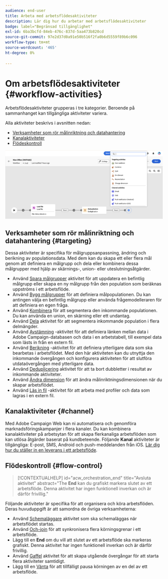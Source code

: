 ```yaml
---
audience: end-user
title: Arbeta med arbetsflödesaktiviteter
description: Lär dig hur du arbetar med arbetsflödesaktiviteter
badge: label="Begränsad tillgänglighet"
exl-id: 6ba3bcfd-84eb-476c-837d-5aa473b820cd
source-git-commit: 97e2d37d0a91e50b516f2fa0b6d5559f89b6c096
workflow-type: tm+mt
source-wordcount: '465'
ht-degree: 0%

---
```



# Om arbetsflödesaktiviteter {#workflow-activities}

Arbetsflödesaktiviteter grupperas i tre kategorier. Beroende på sammanhanget kan tillgängliga aktiviteter variera.

Alla aktiviteter beskrivs i avsnitten nedan:

* [Verksamheter som rör målinriktning och datahantering](#targeting)
* [Kanalaktiviteter](#channel)
* [Flödeskontroll](#flow-control)

![](../assets/workflow-activities.png)

## Verksamheter som rör målinriktning och datahantering {#targeting}

Dessa aktiviteter är specifika för målgruppsanpassning, ändring och berikning av populationsdata. Med dem kan du skapa ett eller flera mål genom att definiera en målgrupp och dela eller kombinera dessa målgrupper med hjälp av skärnings-, union- eller uteslutningsåtgärder.

* Använd [Spara målgrupper](save-audience.md) aktivitet för att uppdatera en befintlig målgrupp eller skapa en ny målgrupp från den population som beräknas uppströms i ett arbetsflöde.
* Använd [Bygg målgrupper](build-audience.md) för att definiera målpopulationen. Du kan antingen välja en befintlig målgrupp eller använda frågemodelleraren för att definiera en egen fråga.
* Använd [Kombinera](combine.md) för att segmentera den inkommande populationen. Du kan använda en union, en skärning eller ett undantag.
* Använd [Dela](split.md) aktivitet för att segmentera inkommande population i flera delmängder.
* Använd [Avstämning](reconciliation.md) -aktivitet för att definiera länken mellan data i Adobe Campaign-databasen och data i en arbetstabell, till exempel data som lästs in från en extern fil.
* Använd [Berikning](enrichment.md) -aktivitet för att definiera ytterligare data som ska bearbetas i arbetsflödet. Med den här aktiviteten kan du utnyttja den inkommande övergången och konfigurera aktiviteten för att slutföra utdataövergången med ytterligare data.
* Använd [Deduplicering](deduplication.md) aktivitet för att ta bort dubbletter i resultat av inkommande aktiviteter.
* Använd [Ändra dimension](change-dimension.md) för att ändra målinriktningsdimensionen när du skapar arbetsflödet.
* Använd [Läs in fil](load-file.md) -aktivitet för att arbeta med profiler och data som lagras i en extern fil.


## Kanalaktiviteter {#channel}

Med Adobe Campaign Web kan ni automatisera och genomföra marknadsföringskampanjer i flera kanaler. Du kan kombinera kanalaktiviteter på arbetsytan för att skapa flerkanaliga arbetsflöden som kan utlösa åtgärder baserat på kundbeteende. Följande **Kanal** aktiviteter är tillgängliga: E-post, SMS, Android och push-meddelanden från iOS. [Lär dig hur du ställer in en leverans i ett arbetsflöde](channels.md).

## Flödeskontroll {#flow-control}

>[!CONTEXTUALHELP]
>id="acw_orchestration_end"
>title="Avsluta aktivitet"
>abstract="The **End** kan du grafiskt markera slutet av ett arbetsflöde. Denna aktivitet har ingen funktionell inverkan och är därför frivillig."

Följande aktiviteter är specifika för att organisera och köra arbetsflöden. Deras huvuduppgift är att samordna de övriga verksamheterna:

* Använd [Schemaläggare](scheduler.md) aktivitet som ska schemaläggas när arbetsflödet startas.
* Använd [Och-join](and-join.md) för att synkronisera flera körningsgrenar i ett arbetsflöde.
* Lägg till en **End** om du vill att slutet av ett arbetsflöde ska markeras grafiskt. Denna aktivitet har ingen funktionell inverkan och är därför frivillig.
* Använd [Gaffel](fork.md) aktivitet för att skapa utgående övergångar för att starta flera aktiviteter samtidigt.
* Lägg till en [Vänta](wait.md) för att tillfälligt pausa körningen av en del av ett arbetsflöde.

<!--
## Data management activities {#data-management}

overview: what they're used for
which use case you can perform with them

list available activites + short description + ref to section
-->

